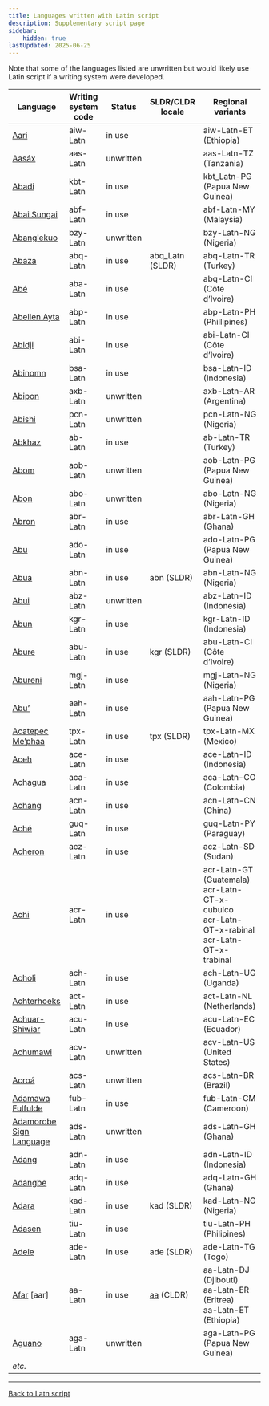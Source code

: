 ```yaml
---
title: Languages written with Latin script
description: Supplementary script page
sidebar:
    hidden: true
lastUpdated: 2025-06-25
---
```


Note that some of the languages listed are unwritten but would likely use Latin script if a writing system were developed.

Language | Writing system<br>code | Status | SLDR/CLDR<br>locale | Regional<br>variants |
-------- | ---------------------- | ------ | ------------------- | -------------------- |
<u>Aari</u> | aiw-Latn | in use | | aiw-Latn-ET (Ethiopia) |
<u>Aasáx</u> | aas-Latn | unwritten | | aas-Latn-TZ (Tanzania) |
<u>Abadi</u> | kbt-Latn | in use | | kbt_Latn-PG (Papua New Guinea) |
<u>Abai Sungai</u> | abf-Latn | in use | | abf-Latn-MY (Malaysia) |
<u>Abanglekuo</u> | bzy-Latn | unwritten | | bzy-Latn-NG (Nigeria) |
<u>Abaza</u> | abq-Latn | in use | abq_Latn (SLDR) | abq-Latn-TR (Turkey) |
<u>Abé</u> | aba-Latn | in use | | abq-Latn-CI (Côte d’Ivoire) |
<u>Abellen Ayta</u> | abp-Latn | in use | | abp-Latn-PH (Phillipines) |
<u>Abidji</u> | abi-Latn | in use | | abi-Latn-CI (Côte d’Ivoire) |
<u>Abinomn</u> | bsa-Latn | in use | | bsa-Latn-ID (Indonesia) |
<u>Abipon</u> | axb-Latn | unwritten | | axb-Latn-AR (Argentina) |
<u>Abishi</u> | pcn-Latn | unwritten | | pcn-Latn-NG (Nigeria) |
<u>Abkhaz</u> | ab-Latn | in use | | ab-Latn-TR (Turkey) |
<u>Abom</u> | aob-Latn | unwritten | | aob-Latn-PG (Papua New Guinea) |
<u>Abon</u> | abo-Latn | unwritten | | abo-Latn-NG (Nigeria) |
<u>Abron</u> | abr-Latn | in use | | abr-Latn-GH (Ghana) |
<u>Abu</u> | ado-Latn | in use | | ado-Latn-PG (Papua New Guinea) |
<u>Abua</u> | abn-Latn | in use | abn (SLDR) | abn-Latn-NG (Nigeria) |
<u>Abui</u> | abz-Latn | unwritten | | abz-Latn-ID (Indonesia) |
<u>Abun</u> | kgr-Latn | in use | | kgr-Latn-ID (Indonesia) |
<u>Abure</u> | abu-Latn | in use | kgr (SLDR) | abu-Latn-CI (Côte d’Ivoire) |
<u>Abureni</u> | mgj-Latn | in use | | mgj-Latn-NG (Nigeria) |
<u>Abu’</u> | aah-Latn | in use | | aah-Latn-PG (Papua New Guinea) |
<u>Acatepec Me’phaa</u> | tpx-Latn | in use | tpx (SLDR) | tpx-Latn-MX (Mexico) |
<u>Aceh</u> | ace-Latn | in use | | ace-Latn-ID (Indonesia) |
<u>Achagua</u> | aca-Latn | in use | | aca-Latn-CO (Colombia) |
<u>Achang</u> | acn-Latn | in use | | acn-Latn-CN (China) |
<u>Aché</u> | guq-Latn | in use | | guq-Latn-PY (Paraguay) |
<u>Acheron</u> | acz-Latn | in use | | acz-Latn-SD (Sudan) |
<u>Achi</u> | acr-Latn | in use | | acr-Latn-GT (Guatemala)<br>acr-Latn-GT-x-cubulco<br>acr-Latn-GT-x-rabinal<br>acr-Latn-GT-x-trabinal |
<u>Acholi</u> | ach-Latn | in use | | ach-Latn-UG (Uganda) |
<u>Achterhoeks</u> | act-Latn | in use | | act-Latn-NL (Netherlands) |
<u>Achuar-Shiwiar</u> | acu-Latn | in use | | acu-Latn-EC (Ecuador) |
<u>Achumawi</u> | acv-Latn | unwritten | | acv-Latn-US (United States) |
<u>Acroá</u> | acs-Latn | unwritten | | acs-Latn-BR (Brazil) |
<u>Adamawa Fulfulde</u> | fub-Latn | in use | | fub-Latn-CM (Cameroon) |
<u>Adamorobe Sign Language</u> | ads-Latn | unwritten | | ads-Latn-GH (Ghana) |
<u>Adang</u> | adn-Latn | in use | | adn-Latn-ID (Indonesia) |
<u>Adangbe</u> | adq-Latn | in use | | adq-Latn-GH (Ghana) |
<u>Adara</u> | kad-Latn | in use | kad (SLDR) | kad-Latn-NG (Nigeria) |
<u>Adasen</u> | tiu-Latn | in use | | tiu-Latn-PH (Philipines) |
<u>Adele</u> | ade-Latn | in use | ade (SLDR) | ade-Latn-TG (Togo) |
<u>Afar</u> \[aar\] | aa-Latn | in use | [aa](https://unicode.org/cldr/charts/47/summary/aa.html) (CLDR) | aa-Latn-DJ (Djibouti)<br>aa-Latn-ER (Eritrea)<br>aa-Latn-ET (Ethiopia)|
<u>Aguano</u> | aga-Latn | unwritten | | aga-Latn-PG (Papua New Guinea) |
_etc._ | | |

<hr style="border-bottom-color:#C1C3C8">

[Back to Latn script](/scrlang/script-Latn)